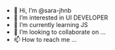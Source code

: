 - 👋 Hi, I’m @sara-jhnb
- 👀 I’m interested in UI DEVELOPER
- 🌱 I’m currently learning JS
- 💞️ I’m looking to collaborate on ...
- 📫 How to reach me ...

<!---
sara-jhnb/sara-jhnb is a ✨ special ✨ repository because its `README.md` (this file) appears on your GitHub profile.
You can click the Preview link to take a look at your changes.
--->
